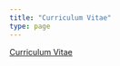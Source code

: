 ```yaml
---
title: "Curriculum Vitae"
type: page
---
```


[Curriculum Vitae](https://github.com/pawelsawicz/CurriculumVitae/blob/master/pawelsawicz.pdf)